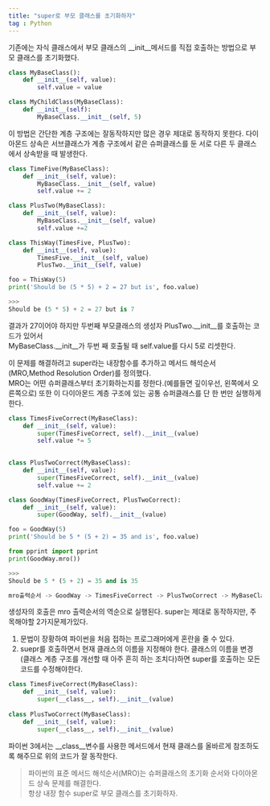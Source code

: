 ```yaml
---
title: "super로 부모 클래스를 초기화하자"
tag : Python
---
```


기존에는 자식 클래스에서 부모 클래스의 __init__메서드를 직접 호출하는 방법으로 부모 클래스를 초기화했다.  
```python
class MyBaseClass():
    def __init__(self, value):
        self.value = value

class MyChildClass(MyBaseClass):
    def __init__(self):
        MyBaseClass.__init__(self, 5)
```

이 방법은 간단한 계층 구조에는 잘동작하지만 많은 경우 제대로 동작하지 못한다.
다이아몬드 상속은 서브클래스가 계층 구조에서 같은 슈퍼클래스를 둔 서로 다른 두 클래스에서 상속받을 때 발생한다.
```python
class TimeFive(MyBaseClass):
    def __init__(self, value):
        MyBaseClass.__init__(self, value)
        self.value += 2

class PlusTwo(MyBaseClass):
    def __init__(self, value):
        MyBaseClass.__init__(self, value)
        self.value +=2

class ThisWay(TimesFive, PlusTwo):
    def __init__(self, value):
        TimesFive.__init__(self, value)
        PlusTwo.__init__(self, value)

foo = ThisWay(5)
print('Should be (5 * 5) + 2 = 27 but is', foo.value)

>>>
Should be (5 * 5) + 2 = 27 but is 7
```

결과가 27이어야 하지만 두번째 부모클래스의 생성자 PlusTwo.__init__를 호출하는 코드가 있어서  
MyBaseClass.__init__가 두번 째 호출될 때 self.value를 다시 5로 리셋한다.

이 문제를 해결하려고 super라는 내장함수를 추가하고 메서드 해석순서(MRO,Method Resolution Order)를 정의했다.  
MRO는 어떤 슈퍼클래스부터 초기화하는지를 정한다.(예를들면 깊이우선, 왼쪽에서 오른쪽으로)
또한 이 다이아몬드 계층 구조에 있는 공통 슈퍼클래스를 단 한 번만 실행하게 한다.
```python
class TimesFiveCorrect(MyBaseClass):
    def __init__(self, value):
        super(TimesFiveCorrect, self).__init__(value)
        self.value *= 5
        

class PlusTwoCorrect(MyBaseClass):
    def __init__(self, value):
        super(TimesFiveCorrect, self).__init__(value)
        self.value += 2

class GoodWay(TimesFiveCorrect, PlusTwoCorrect):
    def __init__(self, value):
        super(GoodWay, self).__init__(value)

foo = GoodWay(5)
print('Should be 5 * (5 + 2) = 35 and is', foo.value)

from pprint import pprint
print(GoodWay.mro())

>>> 
Should be 5 * (5 + 2) = 35 and is 35

mro출력순서 -> GoodWay -> TimesFiveCorrect -> PlusTwoCorrect -> MyBaseClass -> object
```

생성자의 호출은 mro 출력순서의 역순으로 실행된다.
super는 제대로 동작하지만, 주목해야할 2가지문제가있다.

1) 문법이 장황하여 파이썬을 처음 접하는 프로그래머에게 혼란을 줄 수 있다.
2) suepr를 호출하면서 현재 클래스의 이름을 지정해야 한다.
   클래스의 이름을 변경(클래스 계층 구조를 개선할 때 아주 흔히 하는 조치다)하면 super를 호출하는 모든 코드를 수정해야한다.
   
```python
class TimesFiveCorrect(MyBaseClass):
    def __init__(self, value):
        super(__class__, self).__init__(value)
        
class PlusTwoCorrect(MyBaseClass):
    def __init__(self, value):
        super(__class__, self).__init__(value)
```

파이썬 3에서는 __class__변수를 사용한 메서드에서 현재 클래스를 올바르게 참조하도록 해주므로 위의 코드가  잘 동작한다.

> 파이썬의 표준 메서드 해석순서(MRO)는 슈퍼클래스의 초기화 순서와 다이아몬드 상속 문제를 해결한다.  
> 항상 내장 함수 super로 부모 클래스를 초기화하자.

